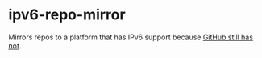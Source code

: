 # ipv6-repo-mirror
Mirrors repos to a platform that has IPv6 support because [GitHub still has not](https://github.com/orgs/community/discussions/10539).

